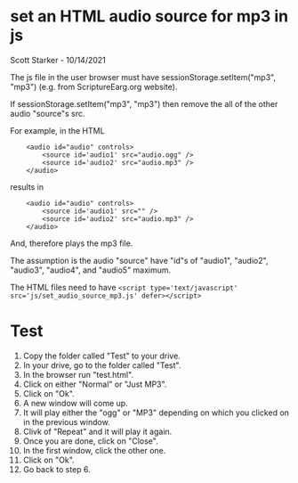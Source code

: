 # set an HTML audio source for mp3 in js

Scott Starker - 10/14/2021

The js file in the user browser must have sessionStorage.setItem("mp3", "mp3") (e.g. from ScriptureEarg.org website).

If sessionStorage.setItem("mp3", "mp3") then remove the all of the other audio "source"s src.

For example, in the HTML
```
    <audio id="audio" controls>
        <source id='audio1' src="audio.ogg" />
        <source id='audio2' src="audio.mp3" />
    </audio>
```

results in
```
    <audio id="audio" controls>
        <source id='audio1' src="" />
        <source id='audio2' src="audio.mp3" />
    </audio>
```

And, therefore plays the mp3 file.

The assumption is the audio "source" have "id"s of "audio1", "audio2", "audio3", "audio4", and "audio5" maximum.

The HTML files need to have ```<script type='text/javascript' src='js/set_audio_source_mp3.js' defer></script>```

# Test
1. Copy the folder called "Test" to your drive.
2. In your drive, go to the folder called "Test".
3. In the browser run "test.html".
4. Click on either "Normal" or "Just MP3".
5. Click on "Ok".
6. A new window will come up.
7. It will play either the "ogg" or "MP3" depending on which you clicked on in the previous window.
8. Clivk of "Repeat" and it will play it again.
9. Once you are done, click on "Close".
10. In the first window, click the other one.
11. Click on "Ok".
12. Go back to step 6.

